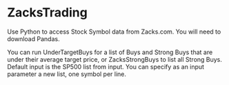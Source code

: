 # ZacksTrading
Use Python to access Stock Symbol data from Zacks.com.
You will need to download Pandas.

You can run UnderTargetBuys for a list of Buys and Strong Buys that are under their average target price,
or ZacksStrongBuys to list all Strong Buys. Default input is the SP500 list from input. You can specify as an input parameter a new list, one symbol per line.
